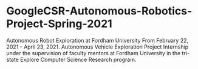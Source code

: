 # GoogleCSR-Autonomous-Robotics-Project-Spring-2021

Autonomous Robot Exploration at Fordham University From February 22, 2021 - April 23, 2021.
Autonomous Vehicle Exploration Project Internship under the supervision of faculty mentors at Fordham University in the tri-state Explore Computer Science Research program.
